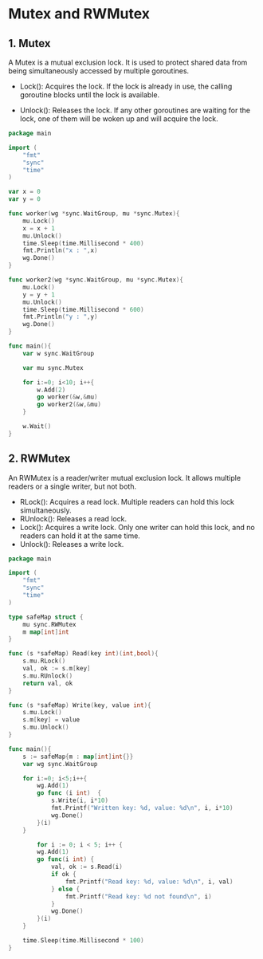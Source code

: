 # Mutex and RWMutex

## 1. Mutex

A Mutex is a mutual exclusion lock. It is used to protect shared data from being simultaneously accessed by multiple goroutines.

- Lock(): Acquires the lock. If the lock is already in use, the calling goroutine blocks until the lock is available.

- Unlock(): Releases the lock. If any other goroutines are waiting for the lock, one of them will be woken up and will acquire the lock.

```go
package main

import (
	"fmt"
	"sync"
	"time"
)

var x = 0
var y = 0

func worker(wg *sync.WaitGroup, mu *sync.Mutex){
	mu.Lock()
	x = x + 1
	mu.Unlock()
	time.Sleep(time.Millisecond * 400)
	fmt.Println("x : ",x)
	wg.Done()
}

func worker2(wg *sync.WaitGroup, mu *sync.Mutex){
	mu.Lock()
	y = y + 1
	mu.Unlock()
	time.Sleep(time.Millisecond * 600)
	fmt.Println("y : ",y)
	wg.Done()
}

func main(){
	var w sync.WaitGroup

	var mu sync.Mutex

	for i:=0; i<10; i++{
		w.Add(2)
		go worker(&w,&mu)
		go worker2(&w,&mu)
	}

	w.Wait()
}
```

## 2. RWMutex

An RWMutex is a reader/writer mutual exclusion lock. It allows multiple readers or a single writer, but not both.

- RLock(): Acquires a read lock. Multiple readers can hold this lock simultaneously.
- RUnlock(): Releases a read lock.
- Lock(): Acquires a write lock. Only one writer can hold this lock, and no readers can hold it at the same time.
- Unlock(): Releases a write lock.

```go
package main

import (
	"fmt"
	"sync"
	"time"
)

type safeMap struct {
	mu sync.RWMutex
	m map[int]int
}

func (s *safeMap) Read(key int)(int,bool){
	s.mu.RLock()
	val, ok := s.m[key]
	s.mu.RUnlock()
	return val, ok
}

func (s *safeMap) Write(key, value int){
	s.mu.Lock()
	s.m[key] = value
	s.mu.Unlock()
}

func main(){
	s := safeMap{m : map[int]int{}}
	var wg sync.WaitGroup

	for i:=0; i<5;i++{
		wg.Add(1)
		go func (i int)  {
			s.Write(i, i*10)
			fmt.Printf("Written key: %d, value: %d\n", i, i*10)
			wg.Done()
		}(i)
	}

		for i := 0; i < 5; i++ {
		wg.Add(1)
		go func(i int) {
			val, ok := s.Read(i)
			if ok {
				fmt.Printf("Read key: %d, value: %d\n", i, val)
			} else {
				fmt.Printf("Read key: %d not found\n", i)
			}
			wg.Done()
		}(i)
	}

	time.Sleep(time.Millisecond * 100)
}
```
